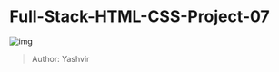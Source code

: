 # Full-Stack-HTML-CSS-Project-07

![img](https://yashvir-htmlcss-project7.netlify.app/screencapture-yashvir-htmlcss-project7-netlify-app-2022-07-29-21_14_17.png)

>Author: Yashvir
